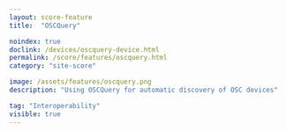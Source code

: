 ```yaml
---
layout: score-feature
title:  "OSCQuery"

noindex: true
doclink: /devices/oscquery-device.html
permalink: /score/features/oscquery.html
category: "site-score"

image: /assets/features/oscquery.png
description: "Using OSCQuery for automatic discovery of OSC devices"

tag: "Interoperability"
visible: true
---
```


